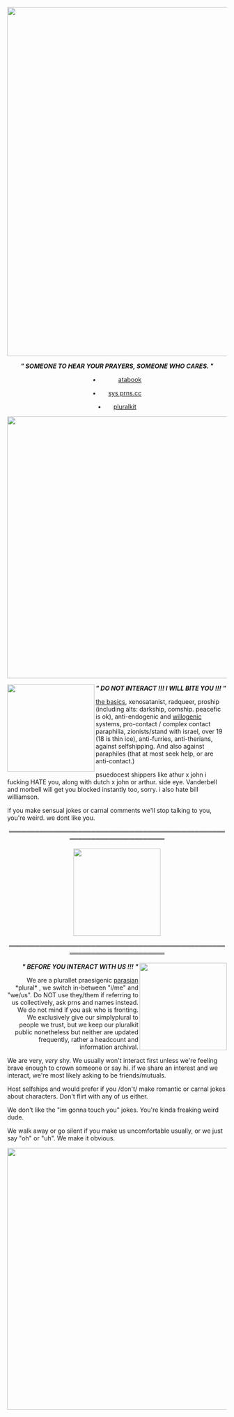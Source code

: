 
<p align="center"> <img src= "https://files.catbox.moe/3w7zqb.png" width="800" > </p>

<p align="center"> <b> <em> " SOMEONE TO HEAR YOUR PRAYERS, SOMEONE WHO CARES. " </em> </b> </p>

<p align="center"> •⠀⠀⠀⠀⠀<a href="https://chopsuey.atabook.org" title="Atabook">atabook</a> </p>
<p align="center"> •  ⠀ ⠀<a href="https://pronouns.cc/@finalman" title="Pronouns.cc">sys prns.cc</a> </p>
<p align="center"> •  ⠀ ⠀<a href="https://pluralkit.xyz/f/yxeebg" title="Pluralkit">pluralkit</a> </p>


<p align="center"> <img src= "https://files.catbox.moe/tqn0k7.png" width="600" > 


<img align="left" src= "https://files.catbox.moe/kga7rm.gif" width="200" height="200" > <b> <em> " DO NOT INTERACT !!! I WILL BITE YOU !!! " </em> </b>
  

<a href="https://dni-criteria.carrd.co/" title="Link to carrd listing basic dni criteria">the basics</a>, xenosatanist, radqueer, proship (including alts: darkship, comship. peacefic is ok), anti-endogenic and <a href="https://pluralpedia.org/w/Willogenic" title="definition">willogenic</a> systems, pro-contact / complex contact paraphilia, zionists/stand with israel, over 19 (18 is thin ice), anti-furries, anti-therians, against selfshipping. And also against paraphiles (that at most seek help, or are anti-contact.)

psuedocest shippers like athur x john i fucking HATE you, along with dutch x john or arthur. side eye. Vanderbell and morbell will get you blocked instantly too, sorry. i also hate bill williamson.

if you make sensual jokes or carnal comments we'll stop talking to you, you're weird. we dont like you.

<p align="center">  ════════════════════════════════════════════════════════════════════════ </p>

<p align="center">  <img src= "https://files.catbox.moe/ym8g6c.png" width="200" height="200" > </p>

<p align="center">  ════════════════════════════════════════════════════════════════════════ </p>

<img align="right" src= "https://files.catbox.moe/wxq0sq.gif" width="200" height="200" >
<p align="right"> <b> <em> " BEFORE YOU INTERACT WITH US !!! " </em> </b> </p> 

<p align="right"> We are a plurallet praesigenic <a href="https://pluralpedia.org/w/Parasian" title="definition">parasian</a> *plural* , we switch in-between "i/me" and "we/us". Do NOT use they/them if referring to us collectively, ask prns and names instead. We do not mind if you ask who is fronting. We exclusively give our simplyplural to people we trust, but we keep our pluralkit public nonetheless but neither are updated frequently, rather a headcount and information archival.

We are very, <em> very </em> shy. We usually won't interact first unless we're feeling brave enough to crown someone or say hi. if we share an interest and we interact, we're most likely asking to be friends/mutuals.

Host selfships and would prefer if you /don't/ make romantic or carnal jokes about characters. Don't flirt with any of us either.

We don't like the "im gonna touch you" jokes. You're kinda freaking weird dude.

We walk away or go silent if you make us uncomfortable usually, or we just say "oh" or "uh". We make it obvious. </p> 


<p align="center"> <img src= "https://files.catbox.moe/tqn0k7.png" width="600" > 

